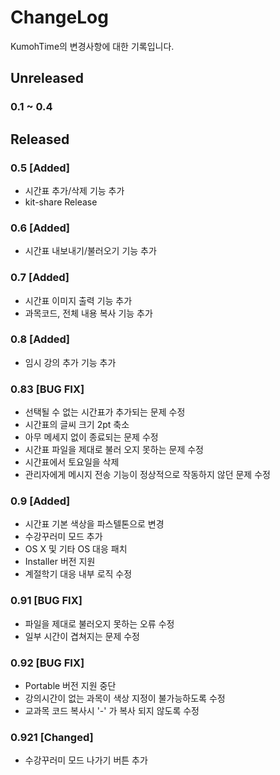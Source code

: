 # ChangeLog
KumohTime의 변경사항에 대한 기록입니다.

## Unreleased
### 0.1 ~ 0.4


## Released
### 0.5 [Added]
- 시간표 추가/삭제 기능 추가
- kit-share Release

### 0.6 [Added]
- 시간표 내보내기/불러오기 기능 추가

### 0.7 [Added]
- 시간표 이미지 출력 기능 추가
- 과목코드, 전체 내용 복사 기능 추가

### 0.8 [Added]
- 임시 강의 추가 기능 추가

### 0.83 [BUG FIX]
- 선택될 수 없는 시간표가 추가되는 문제 수정
- 시간표의 글씨 크기 2pt 축소
- 아무 메세지 없이 종료되는 문제 수정
- 시간표 파일을 제대로 불러 오지 못하는 문제 수정
- 시간표에서 토요일을 삭제
- 관리자에게 메시지 전송 기능이 정상적으로 작동하지 않던 문제 수정

### 0.9 [Added]
- 시간표 기본 색상을 파스텔톤으로 변경
- 수강꾸러미 모드 추가
- OS X 및 기타 OS 대응 패치
- Installer 버전 지원
- 계절학기 대응 내부 로직 수정


### 0.91 [BUG FIX]
- 파일을 제대로 불러오지 못하는 오류 수정
- 일부 시간이 겹쳐지는 문제 수정

### 0.92 [BUG FIX]
- Portable 버전 지원 중단
- 강의시간이 없는 과목이 색상 지정이 불가능하도록 수정
- 교과목 코드 복사시 '-' 가 복사 되지 않도록 수정

### 0.921 [Changed]
- 수강꾸러미 모드 나가기 버튼 추가